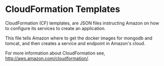 # CloudFormation Templates

CloudFormation (CF) templates, are JSON files instructing Amazon on how to configure its services to create an application.

This file tells Amazon where to get the docker images for mongodb and tomcat, and then creates a service and endpoint in Amazon's cloud.

For more information about CloudFormation see, http://aws.amazon.com/cloudformation/.

